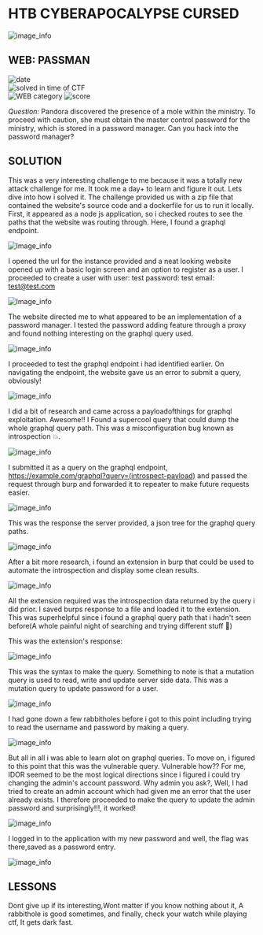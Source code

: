 # HTB CYBERAPOCALYPSE CURSED

![image_info](/assets/images/favicon/cyberapocalypse.jpg)

## WEB: PASSMAN


![date](https://img.shields.io/badge/date-18.03.2023-lightgreen.svg)  
![solved in time of CTF](https://img.shields.io/badge/solved-in%20time%20of%20CTF-lightgreen.svg)  
![WEB category](https://img.shields.io/badge/category-WEB-lightgreen.svg)
![score](https://img.shields.io/badge/score-300-blue.svg)


*Question:* Pandora discovered the presence of a mole within the ministry. To proceed with caution, she must obtain the master control password for the ministry, which is stored in a password manager. Can you hack into the password manager?

## __SOLUTION__

This was a very interesting challenge to me because it was a totally new attack challenge for me. It took me a day+ to learn and figure it out. Lets dive into how i solved it.
The challenge provided us with a zip file that contained the website's source code and a dockerfile for us to run it locally. First, it appeared as a node js application, so i checked routes to see the paths that the website was routing through. Here, I found a graphql endpoint.

![Image_info](/assets/images/favicon/graphql.png)

I opened the url for the instance provided and a neat looking website opened up with a basic login screen and an option to register as a user. I proceeded to create a user with user: test password: test email: test@test.com

![Image_info](/assets/images/favicon/create-user.png)

The website directed me to what appeared to be an implementation of a password manager. I tested the password adding feature through a proxy and found nothing interesting on the graphql query used.

![image_info](/assets/images/favicon/notes-update.png)

I proceeded to test the graphql endpoint i had identified earlier. On navigating the endpoint, the website gave us an error to submit a query, obviously!

![image_info](/assets/images/favicon/make-query.png)

I did a bit of research and came across a payloadofthings for graphql exploitation. Awesome!!
I Found a supercool query that could dump the whole graphql query path. This was a misconfiguration bug known as introspection :boom:.

![image_info](/assets/images/favicon/introspection.png)

I submitted it as a query on the graphql endpoint, https://example.com/graphql?query=(introspect-payload) and passed the request through burp and forwarded it to repeater to make future requests easier.

![image_info](/assets/images/favicon/introspectpayload.png)

This was the response the server provided, a json tree for the graphql query paths.

![image_info](/assets/images/favicon/introspectresponse.png)

After a bit more research, i found an extension in burp that could be used to automate the introspection and display some clean results.

![image_info](/assets/images/favicon/burpintrospection.png)

All the extension required was the introspection data returned by the query i did prior. I saved burps response to a file and loaded it to the extension.
This was superhelpful since i found a graphql query path that i hadn't seen before(A whole painful night of searching and trying different stuff 😬)

This was the extension's response:

![image_info](/assets/images/favicon/update-pass-mutation.png)

This was the syntax to make the query. Something to note is that a mutation query is used to read, write and update server side data. This was a mutation query to update password for a user.

![image_info](/assets/images/favicon/update-pass-mutation-on-tool.png)

I had gone down a few rabbitholes before i got to this point including trying to read the username and password by making a query.

![image_info](/assets/images/favicon/tried-display-password.png)

But all in all i was able to learn alot on graphql queries. To move on, i figured to this point that this was the vulnerable query. Vulnerable how??
For me, IDOR seemed to be the most logical directions since i figured i could try changing the admin's account password. Why admin you ask?, Well,  I had tried to create an admin account which had given me an error that the user already exists.
I therefore proceeded to make the query to update the admin password and surprisingly!!!, it worked!

![image_info](/assets/images/favicon/change-pass.png)

I logged in to the application with my new password and well, the flag was there,saved as a password entry.

![image_info](/assets/images/favicon/pwned.png)

## LESSONS

Dont give up if its interesting,Wont matter if you know nothing about it, A rabbithole is good sometimes, and finally, check your watch while playing ctf, It gets dark fast.

